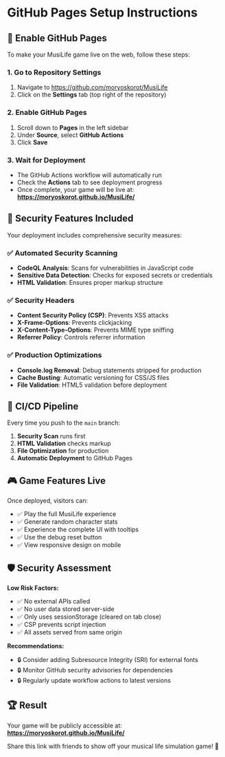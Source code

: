 # GitHub Pages Setup Instructions

## 🚀 Enable GitHub Pages

To make your MusiLife game live on the web, follow these steps:

### 1. Go to Repository Settings
1. Navigate to https://github.com/moryoskorot/MusiLife
2. Click on the **Settings** tab (top right of the repository)

### 2. Enable GitHub Pages
1. Scroll down to **Pages** in the left sidebar
2. Under **Source**, select **GitHub Actions**
3. Click **Save**

### 3. Wait for Deployment
- The GitHub Actions workflow will automatically run
- Check the **Actions** tab to see deployment progress
- Once complete, your game will be live at: **https://moryoskorot.github.io/MusiLife/**

## 🔐 Security Features Included

Your deployment includes comprehensive security measures:

### ✅ **Automated Security Scanning**
- **CodeQL Analysis**: Scans for vulnerabilities in JavaScript code
- **Sensitive Data Detection**: Checks for exposed secrets or credentials
- **HTML Validation**: Ensures proper markup structure

### ✅ **Security Headers**
- **Content Security Policy (CSP)**: Prevents XSS attacks
- **X-Frame-Options**: Prevents clickjacking
- **X-Content-Type-Options**: Prevents MIME type sniffing
- **Referrer Policy**: Controls referrer information

### ✅ **Production Optimizations**
- **Console.log Removal**: Debug statements stripped for production
- **Cache Busting**: Automatic versioning for CSS/JS files
- **File Validation**: HTML5 validation before deployment

## 🔄 CI/CD Pipeline

Every time you push to the `main` branch:

1. **Security Scan** runs first
2. **HTML Validation** checks markup
3. **File Optimization** for production
4. **Automatic Deployment** to GitHub Pages

## 🎮 Game Features Live

Once deployed, visitors can:
- ✅ Play the full MusiLife experience
- ✅ Generate random character stats
- ✅ Experience the complete UI with tooltips
- ✅ Use the debug reset button
- ✅ View responsive design on mobile

## 🛡️ Security Assessment

**Low Risk Factors:**
- ✅ No external APIs called
- ✅ No user data stored server-side
- ✅ Only uses sessionStorage (cleared on tab close)
- ✅ CSP prevents script injection
- ✅ All assets served from same origin

**Recommendations:**
- 🔒 Consider adding Subresource Integrity (SRI) for external fonts
- 🔒 Monitor GitHub security advisories for dependencies
- 🔒 Regularly update workflow actions to latest versions

## 🏆 Result

Your game will be publicly accessible at:
**https://moryoskorot.github.io/MusiLife/**

Share this link with friends to show off your musical life simulation game! 🎵
